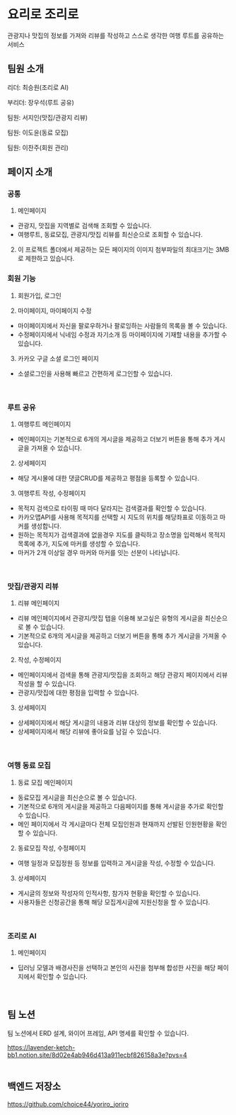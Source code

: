 # 요리로 조리로
관광지나 맛집의 정보를 가져와 리뷰를 작성하고 스스로 생각한 여행 루트를 공유하는 서비스

## 팀원 소개
리더: 최승원(조리로 AI)

부리더: 장우석(루트 공유)

팀원: 서지인(맛집/관광지 리뷰)

팀원: 이도윤(동료 모집)

팀원: 이찬주(회원 관리)


## 페이지 소개

### 공통

1. 메인페이지
- 관광지, 맛집을 지역별로 검색해 조회할 수 있습니다.
- 여행루트, 동료모집, 관광지/맛집 리뷰를 최신순으로 조회할 수 있습니다.

2. 이 프로젝트 폴더에서 제공하는 모든 페이지의 이미지 첨부파일의 최대크기는 3MB로 제한하고 있습니다.

### 회원 기능
1. 회원가입, 로그인

2. 마이페이지, 마이페이지 수정
- 마이페이지에서 자신을 팔로우하거나 팔로잉하는 사람들의 목록을 볼 수 있습니다.
- 수정페이지에서 닉네임 수정과 자기소개 등 마이페이지에 기재할 내용을 추가할 수 있습니다.

3. 카카오 구글 소셜 로그인 페이지
- 소셜로그인을 사용해 빠르고 간편하게 로그인할 수 있습니다.
<br>

### 루트 공유
1. 여행루트 메인페이지
- 메인페이지는 기본적으로 6개의 게시글을 제공하고 더보기 버튼을 통해 추가 게시글을 가져올 수 있습니다.

2. 상세페이지
- 해당 게시물에 대한 댓글CRUD를 제공하고 평점을 등록할 수 있습니다.

3. 여행루트 작성, 수정페이지
- 목적지 검색으로 타이핑 때 마다 달라지는 검색결과를 확인할 수 있습니다.
- 카카오맵API를 사용해 목적지를 선택할 시 지도의 위치를 해당좌표로 이동하고 마커를 생성합니다.
- 원하는 목적지가 검색결과에 없을경우 지도를 클릭하고 장소명을 입력해서 목적지 목록에 추가, 지도에 마커를 생성할 수 있습니다.
- 마커가 2개 이상일 경우 마커와 마커를 잇는 선분이 나타납니다.
<br>

### 맛집/관광지 리뷰 
1. 리뷰 메인페이지
- 리뷰 메인페이지에서 관광지/맛집 탭을 이용해 보고싶은 유형의 게시글을 최신순으로 볼 수 있습니다.
- 기본적으로 6개의 게시글을 제공하고 더보기 버튼을 통해 추가 게시글을 가져올 수 있습니다.

2. 작성, 수정페이지
- 메인페이지에서 검색을 통해 관광지/맛집을 조회하고 해당 관광지 페이지에서 리뷰작성을 할 수 있습니다.
- 관광지/맛집에 대한 평점을 입력할 수 있습니다.

3. 상세페이지
- 상세페이지에서 해당 게시글의 내용과 리뷰 대상의 정보를 확인할 수 있습니다.
- 상세페이지에서 해당 리뷰에 좋아요를 남길 수 있습니다.
<br>

### 여행 동료 모집
1. 동료 모집 메인페이지
- 동료모집 게시글을 최신순으로 볼 수 있습니다.
- 기본적으로 6개의 게시글을 제공하고 다음페이지를 통해 게시글을 추가로 확인할 수 있습니다.
- 메인 페이지에서 각 게시글마다 전체 모집인원과 현재까지 선발된 인원현황을 확인할 수 있습니다.

2. 동료모집 작성, 수정페이지
- 여행 일정과 모집정원 등 정보를 입력하고 게시글을 작성, 수정할 수 있습니다.

3. 상세페이지
- 게시글의 정보와 작성자의 인적사항, 참가자 현황을 확인할 수 있습니다.
- 사용자들은 신청공간을 통해 해당 모집게시글에 지원신청을 할 수 있습니다.
<br>

### 조리로 AI
1. 메인페이지
- 딥러닝 모델과 배경사진을 선택하고 본인의 사진을 첨부해 합성한 사진을 해당 페이지에서 확인할 수 있습니다.
<br>


## 팀 노션
팀 노션에서 ERD 설계, 와이어 프레임, API 명세를 확인할 수 있습니다.

https://lavender-ketch-bb1.notion.site/8d02e4ab946d413a911ecbf826158a3e?pvs=4
<br>
<br>

## 백엔드 저장소
https://github.com/choice44/yoriro_joriro
